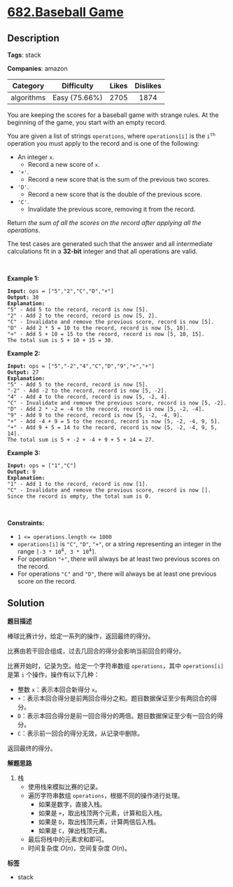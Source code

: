 # [682.Baseball Game](https://leetcode.com/problems/baseball-game/description/)

## Description

**Tags**: stack

**Companies**: amazon

|  Category  |  Difficulty   | Likes | Dislikes |
| :--------: | :-----------: | :---: | :------: |
| algorithms | Easy (75.66%) | 2705  |   1874   |

<p>You are keeping the scores for a baseball game with strange rules. At the beginning of the game, you start with an empty record.</p>
<p>You are given a list of strings <code>operations</code>, where <code>operations[i]</code> is the <code>i<sup>th</sup></code> operation you must apply to the record and is one of the following:</p>
<ul>
  <li>An integer <code>x</code>.
  <ul>
    <li>Record a new score of <code>x</code>.</li>
  </ul>
  </li>
  <li><code>&#39;+&#39;</code>.
  <ul>
    <li>Record a new score that is the sum of the previous two scores.</li>
  </ul>
  </li>
  <li><code>&#39;D&#39;</code>.
  <ul>
    <li>Record a new score that is the double of the previous score.</li>
  </ul>
  </li>
  <li><code>&#39;C&#39;</code>.
  <ul>
    <li>Invalidate the previous score, removing it from the record.</li>
  </ul>
  </li>
</ul>
<p>Return <em>the sum of all the scores on the record after applying all the operations</em>.</p>
<p>The test cases are generated such that the answer and all intermediate calculations fit in a <strong>32-bit</strong> integer and that all operations are valid.</p>
<p>&nbsp;</p>
<p><strong class="example">Example 1:</strong></p>
<pre><code><strong>Input:</strong> ops = [&quot;5&quot;,&quot;2&quot;,&quot;C&quot;,&quot;D&quot;,&quot;+&quot;]
<strong>Output:</strong> 30
<strong>Explanation:</strong>
&quot;5&quot; - Add 5 to the record, record is now [5].
&quot;2&quot; - Add 2 to the record, record is now [5, 2].
&quot;C&quot; - Invalidate and remove the previous score, record is now [5].
&quot;D&quot; - Add 2 * 5 = 10 to the record, record is now [5, 10].
&quot;+&quot; - Add 5 + 10 = 15 to the record, record is now [5, 10, 15].
The total sum is 5 + 10 + 15 = 30.</code></pre>
<p><strong class="example">Example 2:</strong></p>
<pre><code><strong>Input:</strong> ops = [&quot;5&quot;,&quot;-2&quot;,&quot;4&quot;,&quot;C&quot;,&quot;D&quot;,&quot;9&quot;,&quot;+&quot;,&quot;+&quot;]
<strong>Output:</strong> 27
<strong>Explanation:</strong>
&quot;5&quot; - Add 5 to the record, record is now [5].
&quot;-2&quot; - Add -2 to the record, record is now [5, -2].
&quot;4&quot; - Add 4 to the record, record is now [5, -2, 4].
&quot;C&quot; - Invalidate and remove the previous score, record is now [5, -2].
&quot;D&quot; - Add 2 * -2 = -4 to the record, record is now [5, -2, -4].
&quot;9&quot; - Add 9 to the record, record is now [5, -2, -4, 9].
&quot;+&quot; - Add -4 + 9 = 5 to the record, record is now [5, -2, -4, 9, 5].
&quot;+&quot; - Add 9 + 5 = 14 to the record, record is now [5, -2, -4, 9, 5, 14].
The total sum is 5 + -2 + -4 + 9 + 5 + 14 = 27.</code></pre>
<p><strong class="example">Example 3:</strong></p>
<pre><code><strong>Input:</strong> ops = [&quot;1&quot;,&quot;C&quot;]
<strong>Output:</strong> 0
<strong>Explanation:</strong>
&quot;1&quot; - Add 1 to the record, record is now [1].
&quot;C&quot; - Invalidate and remove the previous score, record is now [].
Since the record is empty, the total sum is 0.</code></pre>
<p>&nbsp;</p>
<p><strong>Constraints:</strong></p>
<ul>
  <li><code>1 &lt;= operations.length &lt;= 1000</code></li>
  <li><code>operations[i]</code> is <code>&quot;C&quot;</code>, <code>&quot;D&quot;</code>, <code>&quot;+&quot;</code>, or a string representing an integer in the range <code>[-3 * 10<sup>4</sup>, 3 * 10<sup>4</sup>]</code>.</li>
  <li>For operation <code>&quot;+&quot;</code>, there will always be at least two previous scores on the record.</li>
  <li>For operations <code>&quot;C&quot;</code> and <code>&quot;D&quot;</code>, there will always be at least one previous score on the record.</li>
</ul>

## Solution

**题目描述**

棒球比赛计分，给定一系列的操作，返回最终的得分。

比赛由若干回合组成，过去几回合的得分会影响当前回合的得分。

比赛开始时，记录为空。给定一个字符串数组 `operations`，其中 `operations[i]` 是第 `i` 个操作，操作有以下几种：

- 整数 `x`：表示本回合新得分 `x`。
- `+`：表示本回合得分是前两回合得分之和。题目数据保证至少有两回合的得分。
- `D`：表示本回合得分是前一回合得分的两倍。题目数据保证至少有一回合的得分。
- `C`：表示前一回合的得分无效，从记录中删除。

返回最终的得分。

**解题思路**

1. 栈
   - 使用栈来模拟比赛的记录。
   - 遍历字符串数组 `operations`，根据不同的操作进行处理。
     - 如果是数字，直接入栈。
     - 如果是 `+`，取出栈顶两个元素，计算和后入栈。
     - 如果是 `D`，取出栈顶元素，计算两倍后入栈。
     - 如果是 `C`，弹出栈顶元素。
   - 最后将栈中的元素求和即可。
   - 时间复杂度 $O(n)$，空间复杂度 $O(n)$。

**标签**

- stack
